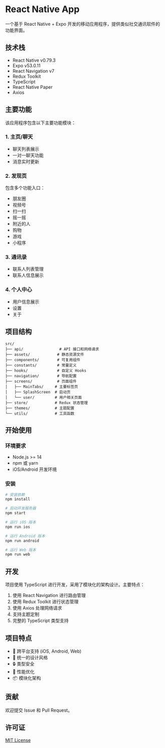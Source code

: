 # React Native App

一个基于 React Native + Expo 开发的移动应用程序，提供类似社交通讯软件的功能界面。

## 技术栈

- React Native v0.79.3
- Expo v53.0.11
- React Navigation v7
- Redux Toolkit
- TypeScript
- React Native Paper
- Axios

## 主要功能

该应用程序包含以下主要功能模块：

### 1. 主页/聊天

- 聊天列表展示
- 一对一聊天功能
- 消息实时更新

### 2. 发现页

包含多个功能入口：
- 朋友圈
- 视频号
- 扫一扫
- 摇一摇
- 附近的人
- 购物
- 游戏
- 小程序

### 3. 通讯录

- 联系人列表管理
- 联系人信息展示

### 4. 个人中心

- 用户信息展示
- 设置
- 关于

## 项目结构

```
src/
├── api/                # API 接口和网络请求
├── assets/            # 静态资源文件
├── components/        # 可复用组件
├── constants/         # 常量定义
├── hooks/             # 自定义 Hooks
├── navigation/        # 导航配置
├── screens/           # 页面组件
│   ├── MainTabs/     # 主要标签页
│   ├── SplashScreen  # 启动页
│   └── user/         # 用户相关页面
├── store/            # Redux 状态管理
├── themes/           # 主题配置
└── utils/            # 工具函数
```

## 开始使用

### 环境要求

- Node.js >= 14
- npm 或 yarn
- iOS/Android 开发环境

### 安装

```bash
# 安装依赖
npm install

# 启动开发服务器
npm start

# 运行 iOS 版本
npm run ios

# 运行 Android 版本
npm run android

# 运行 Web 版本
npm run web
```

## 开发

项目使用 TypeScript 进行开发，采用了模块化的架构设计。主要特点：

1. 使用 React Navigation 进行路由管理
2. 使用 Redux Toolkit 进行状态管理
3. 使用 Axios 处理网络请求
4. 支持主题定制
5. 完整的 TypeScript 类型支持

## 项目特点

- 📱 跨平台支持 (iOS, Android, Web)
- 🎨 统一的设计风格
- 🔒 类型安全
- 🚀 性能优化
- 📦 模块化架构

## 贡献

欢迎提交 Issue 和 Pull Request。

## 许可证

[MIT License](LICENSE)
